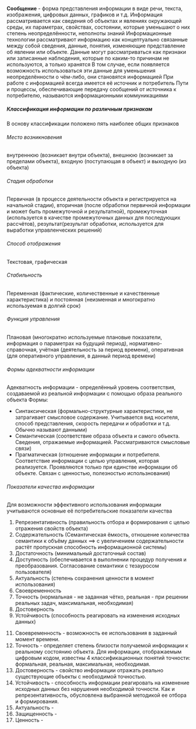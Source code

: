 **Сообщение** - форма представления информации в виде речи, текста, изображения, цифровых данных, графиков и т.д.
Информация рассматривается как сведения об объектах и явлениях окружающей среды, их параметрах, свойствах, состоянии, которые уменьшают о них степень неопределённости, неполноты знаний
Информационные технологии рассматривают информацию как концептуально связанные между собой сведения, данные, понятия, изменяющие представление об явлении или объекте. Данные могут рассматриваться как признаки или записанные наблюдения, которые по каким-то причинам не используются, а только хранятся
В том случае, если появляется возможность использоваться эти данные для уменьшения неопределённости о чём-либо, они становятся информацией
При работе с информацией всегда имеется её источник и потребитель
Пути и процессы, обеспечивающие передачу сообщений от источника к потребителю, называются информационными коммуникациями

##### Классификация информации по различным признакам
В основу классификации положено пять наиболее общих признаков
###### Место возникновения
внутреннюю (возникает внутри объекта), внешнюю (возникает за пределами объекта), входную (поступающая в объект) и выходную (из объекта)
###### Стадия обработки
Первичная (в процессе деятельности объекта и регистрируется на начальной стадии), вторичная (после обработки первичной информации и может быть промежуточной и результатной), промежуточная (используется в качестве промежуточных данных для последующих рассчётов), результат(результат обработки, используется для выработки управленческих решений)
###### Способ отображения
Текстовая, графическая
###### Стабильность
Переменная (фактические, количественные и качественные характеристика) и постоянная (неизменная и многократно используемая в долгий срок)
###### Функция управления
Плановая (многократно используемые плановые показатели, информация о параметрах на будущий период), нормативно-справочная, учётная (деятельность за период времени), оперативная (для оперативного управления, в данный период времени)

###### Формы адекватности информации
Адекватность информации - определённый уровень соответствия, создаваемой из реальной информации с помощью образа реального объекта
Формы:
- Синтаксическая (формально-структурные характеристики, не затрагивает смысловое содержание. Учитывается вид носителя, способ представления, скорость передачи и обработки и т.д. Обычно называют данными)
- Семантическая (соответствие образа объекта и самого объекта. Сведения, отражаемые информацией. Рассматриваются смысловые связи)
- Прагматическая (отношение информации и потребителя. Соответствие информации с целью управления, которая реализуется. Проявляются только при единстве информации об объекте. Связан с ценностью, полезностью использнования)

###### Показатели качества информации
Для возможности эффективного использования информации учитываются основные её потребительские показатели качества
1) Репрезентативность (правильность отбора и формирования с целью отражения свойств объекта)
2) Содержательность (Семантическая ёмкость, отношение количества семантики к объёму данных $\implies$ с увеличением содержательности растёт пропускная способность информационной системы)
3) Достаточность (минимальный достаточный состав)
4) Доступность (обеспечивается в выполнении процедур получения и преобразования. Согласование семантики с тезауросом пользователя)
5) Актуальность (степень сохранения ценности в момент использования)
6) Своевременность
7) Точность (нормальная - не заданная чётко, реальная - при решении реальных задач, максимальная, необходимая)
8) Достоверность
9) Устойчивость (способность реагировать на изменения исходных данных)


11. Своевременность - возможность ее использования в заданный момент времени.
12. Точность - определяет степень близости получаемой информации к реальному состоянию объекта. Для информации, отображаемым цифровым кодом, известны 4 классификационных понятий точности: формальная, реальная, максимальная, необходимая.
13. Достоверность - свойство информации отражать реально существующие объекты с необходимой точностью.
14. Устойчивость - способность информации реагировать на изменение исходных данных без нарушения необходимой точности. Как и репрезентативность, обусловлена выбранной методикой ее отбора и формирования.
15. Актуальность - 
16. Защищенность - 
17. Ценность -